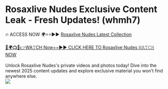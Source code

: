 # Rosaxlive Nudes Exclusive Content Leak - Fresh Updates! (whmh7)

🔥 ACCESS NOW 🌍==►► <a href="https://tinyurl.com/yc657z5k" rel="nofollow">Rosaxlive Nudes Latest Collection</a>
<br><br>
[🔴🌍📺📱👉WA𝚃CH Now==►► CLICK HERE TO Rosaxlive Nudes 𝚆𝙰𝚃𝙲𝙷 NOW](https://tinyurl.com/yc657z5k)
<br><br>
Unlock Rosaxlive Nudes's private videos and photos today! Dive into the newest 2025 content updates and explore exclusive material you won’t find anywhere else.
<br>
<a href="https://tinyurl.com/yc657z5k" rel="nofollow" data-target="animated-image.originalLink"><img src="https://camo.githubusercontent.com/8a4f000d20f83aca3bf7ec5f350d767afa0574a8a352519fd8cfa583a6f93a33/68747470733a2f2f692e696d6775722e636f6d2f644a486b345a712e676966" data-canonical-src="https://i.imgur.com/dJHk4Zq.gif" style="max-width: 100%; display: inline-block;" data-target="animated-image.originalImage"></a>
<br>
